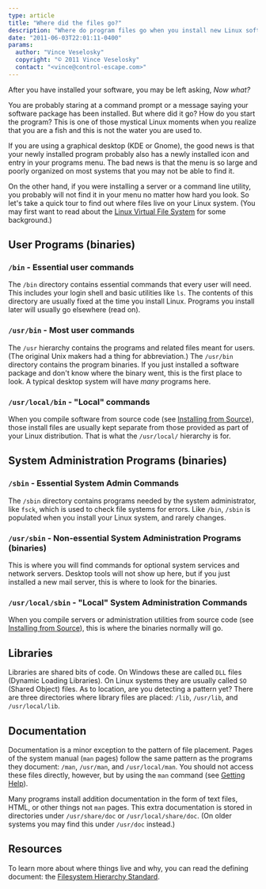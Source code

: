 ```yaml
---
type: article
title: "Where did the files go?"
description: "Where do program files go when you install new Linux software?"
date: "2011-06-03T22:01:11-0400"
params:
  author: "Vince Veselosky"
  copyright: "© 2011 Vince Veselosky"
  contact: "<vince@control-escape.com>"
---
```


After you have installed your software, you may be left asking, _Now what?_

You are probably staring at a command prompt or a message saying your software package
has been installed. But where did it go? How do you start the program? This is one of
those mystical Linux moments when you realize that you are a fish and this is not the
water you are used to.

If you are using a graphical desktop (KDE or Gnome), the good news is that your newly
installed program probably also has a newly installed icon and entry in your programs
menu. The bad news is that the menu is so large and poorly organized on most systems
that you may not be able to find it.

On the other hand, if you were installing a server or a command line utility, you
probably will not find it in your menu no matter how hard you look. So let\'s take a
quick tour to find out where files live on your Linux system. (You may first want to
read about the [Linux Virtual File System](lx-filesys) for some background.)

## User Programs (binaries)

### `/bin` - Essential user commands

The `/bin` directory contains essential commands that every user will need. This
includes your login shell and basic utilities like `ls`. The contents of this directory
are usually fixed at the time you install Linux. Programs you install later will usually
go elsewhere (read on).

### `/usr/bin` - Most user commands

The `/usr` hierarchy contains the programs and related files meant for users. (The
original Unix makers had a thing for abbreviation.) The `/usr/bin` directory contains
the program binaries. If you just installed a software package and don\'t know where the
binary went, this is the first place to look. A typical desktop system will have _many_
programs here.

### `/usr/local/bin` - \"Local\" commands

When you compile software from source code (see
[Installing from Source](lx-swinstall-tar)), those install files are usually kept
separate from those provided as part of your Linux distribution. That is what the
`/usr/local/` hierarchy is for.

## System Administration Programs (binaries)

### `/sbin` - Essential System Admin Commands

The `/sbin` directory contains programs needed by the system administrator, like `fsck`,
which is used to check file systems for errors. Like `/bin`, `/sbin` is populated when
you install your Linux system, and rarely changes.

### `/usr/sbin` - Non-essential System Administration Programs (binaries)

This is where you will find commands for optional system services and network servers.
Desktop tools will not show up here, but if you just installed a new mail server, this
is where to look for the binaries.

### `/usr/local/sbin` - \"Local\" System Administration Commands

When you compile servers or administration utilities from source code (see
[Installing from Source](lx-swinstall-tar)), this is where the binaries normally will
go.

## Libraries

Libraries are shared bits of code. On Windows these are called `DLL` files (Dynamic
Loading Libraries). On Linux systems they are usually called `SO` (Shared Object) files.
As to location, are you detecting a pattern yet? There are three directories where
library files are placed: `/lib`, `/usr/lib`, and `/usr/local/lib`.

## Documentation

Documentation is a minor exception to the pattern of file placement. Pages of the system
manual (`man` pages) follow the same pattern as the programs they document: `/man`,
`/usr/man`, and `/usr/local/man`. You should not access these files directly, however,
but by using the `man` command (see [Getting Help](bootstrap)).

Many programs install addition documentation in the form of text files, HTML, or other
things not `man` pages. This extra documentation is stored in directories under
`/usr/share/doc` or `/usr/local/share/doc`. (On older systems you may find this under
`/usr/doc` instead.)

## Resources

To learn more about where things live and why, you can read the defining document: the
[Filesystem Hierarchy Standard](http://www.pathname.com/fhs/).
